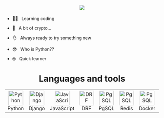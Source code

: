<h1 align="center">
    <img src="https://readme-typing-svg.herokuapp.com?font=Roboto+Condensed&weight=600&size=22&duration=3000&pause=1000&color=DFDFDF&background=1D7AFF00&width=500&height=40&lines=__+Hey!+Glad+to+see+you+here+__">
</h1>


- 👼🏻 &nbsp; Learning coding 

- 🙈 &nbsp; A bit of crypto...

- 👌 &nbsp; Always ready to try something new

- 😳 &nbsp; Who is Python??

- 🤓 &nbsp; Quick learner


<h1 align="center"><b>Languages and tools</b></h1>

<table align="center">
  <tr>
    <td align="center" width="96">
        <img src="https://web-creator.ru/uploads/Page/19/python.svg" width="48" height="48" alt="Python" />
        <br>Python
    </td>
    <td align="center" width="96">
        <img src="https://habrastorage.org/getpro/freelansim/allfiles/53/533/533670/839d71d825.png" width="48" height="48" alt="Django" />
        <br>Django
    </td>
    <td align="center" width="96">
        <img src="https://img.icons8.com/color/512/javascript.png" width="48" height="48" alt="JavaScript" />
        <br>JavaScript
    </td>
    <td align="center" width="96">
        <img src="https://ps.w.org/custom-wp-rest-api/assets/icon-128x128.png?rev=1975404" width="48" height="48" alt="DRF" />
        <br>DRF
    </td>
    <td align="center" width="96">
        <img src="https://upload.wikimedia.org/wikipedia/commons/2/29/Postgresql_elephant.svg" width="48" height="48" alt="PgSQL" />
        <br>PgSQL
    </td>
    <td align="center" width="96">
        <img src="https://plugins.jetbrains.com/files/12820/141266/icon/pluginIcon.svg" width="48" height="48" alt="PgSQL" />
        <br>Redis
    </td>
    <td align="center" width="96">
        <img src="https://img.icons8.com/dusk/512/docker.png" width="48" height="48" alt="PgSQL" />
        <br>Docker
    </td>
    <td align="center" width="96">
        <img src="https://tproger.ru/s3/uploads/2020/12/git_guide_for_beginners-cover-icon-original.png" width="48" height="48" alt="PgSQL" />
        <br>GIT
    </td>
  </tr>
<!---
darkystacks/darkystacks is a ✨ special ✨ repository because its `README.md` (this file) appears on your GitHub profile.
You can click the Preview link to take a look at your changes.
--->
